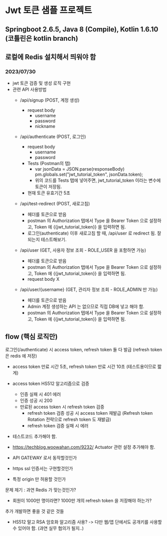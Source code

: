 # Jwt 토큰 샘플 프로젝트

## Springboot 2.6.5, Java 8 (Compile), Kotlin 1.6.10 (코틀린은 kotlin branch)

##  로컬에 Redis 설치해서 띄워야 함

### 2023/07/30
- jwt 토큰 검증 및 생성 로직 구현
- 관련 API 사용방법
  - /api/signup (POST, 계정 생성)
    - request body
      - username
      - password
      - nickname

  - /api/authenticate (POST, 로그인)
    - request body
      - username
      - password
    - Tests (Postman의 탭)
      - var jsonData = JSON.parse(responseBody)
        pm.globals.set("jwt_tutorial_token", jsonData.token);
      - 위의 코드를 Tests 탭에 넣어주면, jwt_tutorial_token 이라는 변수에 토큰이 저장됨.
    - 현재 토큰 유효기간 5초

  - /api/test-redirect (POST, 새로고침)
    - 헤더를 토큰으로 받음
    - postman 의 Authorization 탭에서 Type 을 Bearer Token 으로 설정하고, Token 에 {{jwt_tutorial_token}} 을 입력하면 됨.
    - 로그인(authenticate) 이후 새로고침 할 때, /api/user 로 redirect 됨. 잘 되는지 테스트해보기.

  - /api/user (GET, 사용자 정보 조회 - ROLE_USER 을 포함하면 가능)
    - 헤더를 토큰으로 받음
    - postman 의 Authorization 탭에서 Type 을 Bearer Token 으로 설정하고, Token 에 {{jwt_tutorial_token}} 을 입력하면 됨.
    - request body X

  - /api/user/{username} (GET, 관리자 정보 조회 - ROLE_ADMIN 만 가능)
    - 헤더를 토큰으로 받음
    - Admin 계정 생성하는 API 는 없으므로 직접 DB에 넣고 해야 함.
    - postman 의 Authorization 탭에서 Type 을 Bearer Token 으로 설정하고, Token 에 {{jwt_tutorial_token}} 을 입력하면 됨.


## flow (핵심 로직만)
로그인(/authenticate) 시 access token, refresh token 둘 다 발급 (refresh token 은 redis 에 저장)
- access token 만료 시간 5초, refresh token 만료 시간 10초 (테스트용이므로 짧게)
- access token HS512 알고리즘으로 검증
  - 인증 실패 시 401 에러
  - 인증 성공 시 200
  - 만료된 access token 시 refresh token 검증
    - refresh token 검증 성공 시 access token 재발급 (Refresh token Rotation 전략으로 refresh token 도 재발급)
    - refresh token 검증 실패 시 에러


- 테스트코드 추가해야 함.
- https://techblog.woowahan.com/9232/ Actuator 관련 설정 추가해야 함.
- API GATEWAY 로서 동작할것인가
- https ssl 인증서는 구현할것인가
- 특정 origin 만 허용할 것인가

문제 제기 : 과연 Redis 가 맞는것인가?
- 회원이 1000만 명이라면? 1000만 개의 refresh token 을 저장해야 하는가?

추가 개발하면 좋을 것 같은 것들
- HS512 말고 RSA 암호화 알고리즘 사용? -> 다만 웹/앱 단에서도 공개키를 사용할 수 있어야 함. (과연 실무 협의가 될지..)